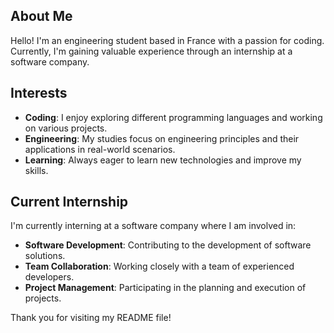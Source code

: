 
## About Me

Hello! I'm an engineering student based in France with a passion for coding. Currently, I'm gaining valuable experience through an internship at a software company.

## Interests

- **Coding**: I enjoy exploring different programming languages and working on various projects.
- **Engineering**: My studies focus on engineering principles and their applications in real-world scenarios.
- **Learning**: Always eager to learn new technologies and improve my skills.

## Current Internship

I'm currently interning at a software company where I am involved in:

- **Software Development**: Contributing to the development of software solutions.
- **Team Collaboration**: Working closely with a team of experienced developers.
- **Project Management**: Participating in the planning and execution of projects.
  
Thank you for visiting my README file!
